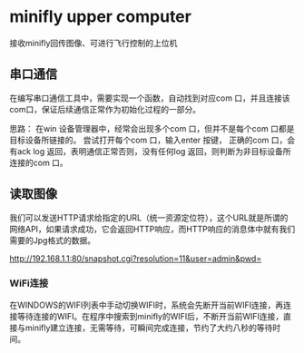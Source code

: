 # minifly upper computer
 接收minifly回传图像、可进行飞行控制的上位机
 
## 串口通信
在编写串口通信工具中，需要实现一个函数，自动找到对应com 口，并且连接该com口，保证后续通信正常作为初始化过程的一部分。

思路：
在win 设备管理器中，经常会出现多个com 口，但并不是每个com 口都是目标设备所链接的。
尝试打开每个com 口，输入enter 按键， 正确的com 口，会有ack log 返回，表明通信正常否则，没有任何log 返回，则判断为非目标设备所连接的com 口。

## 读取图像
我们可以发送HTTP请求给指定的URL（统一资源定位符），这个URL就是所谓的网络API，如果请求成功，它会返回HTTP响应，而HTTP响应的消息体中就有我们需要的Jpg格式的数据。

http://192.168.1.1:80/snapshot.cgi?resolution=11&user=admin&pwd=

### WiFi连接
在WINDOWS的WIFI列表中手动切换WIFI时，系统会先断开当前WIFI连接，再连接等待连接的WIFI。在程序中搜索到minifly的WIFI后，不断开当前WIFI连接，直接与minifly建立连接，无需等待，可瞬间完成连接，节约了大约八秒的等待时间。
